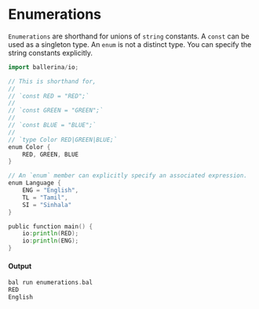 # Enumerations

 `Enumerations` are shorthand for unions of `string` constants. A `const` can be used as a singleton type.
 An `enum` is not a distinct type. You can specify the string constants explicitly.

```go
import ballerina/io;

// This is shorthand for,
//
// `const RED = "RED";`
//
// `const GREEN = "GREEN";`
//
// `const BLUE = "BLUE";`
//
// `type Color RED|GREEN|BLUE;`
enum Color {
    RED, GREEN, BLUE
}

// An `enum` member can explicitly specify an associated expression.
enum Language {
    ENG = "English",
    TL = "Tamil",
    SI = "Sinhala"
}

public function main() {
    io:println(RED);
    io:println(ENG);
}
```

#### Output

```go
bal run enumerations.bal
RED
English
```
